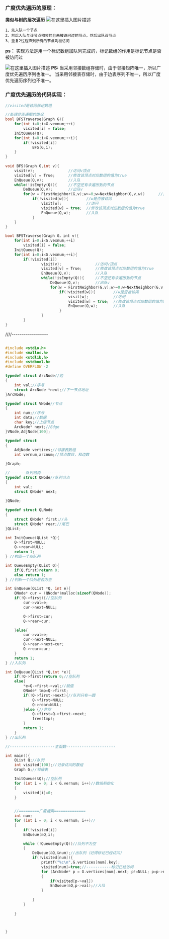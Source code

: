 ### 广度优先遍历的原理：

**类似与树的层次遍历**
![在这里插入图片描述](https://img-blog.csdnimg.cn/20200210110348124.jpg?x-oss-process=image/watermark,type_ZmFuZ3poZW5naGVpdGk,shadow_10,text_aHR0cHM6Ly9ibG9nLmNzZG4ubmV0L3FxXzQxNTg3NzQw,size_16,color_FFFFFF,t_70)

```
1、先入队一个节点
2、然后入队与该节点相邻的且未被访问过的节点，然后出队该节点
3、重复2过程直到所有的节点均被访问
```

**ps：**
实现方法是用一个标记数组加队列完成的，标记数组的作用是标记节点是否被访问过

![在这里插入图片描述](https://img-blog.csdnimg.cn/20200210111547487.jpg?x-oss-process=image/watermark,type_ZmFuZ3poZW5naGVpdGk,shadow_10,text_aHR0cHM6Ly9ibG9nLmNzZG4ubmV0L3FxXzQxNTg3NzQw,size_16,color_FFFFFF,t_70)
**PS:**
当采用邻接数组存储时，由于邻接矩阵唯一，所以广度优先遍历序列也唯一。
当采用邻接表存储时，由于边表序列不唯一，所以广度优先遍历序列也不唯一。

### 广度优先遍历的代码实现：

```c
//visited是访问标记数组

//处理非连通图的情况 
bool BFSTraverse(Graph G){
	for(int i=0;i<G.vexnum;++i)
		visited[i] = false;
	InitQueue(Q);
	for(int i=0;i<G.vexnum;++i){
		if(!visited[i])
			BFS(G,i);
	}
}
 
void BFS(Graph G,int v){
	visit(v);				//访问v顶点 
	visited[v] = True;		//修改该顶点对应数组的值为true 
	EnQueue(Q,v);			//入队 
	while(!isEmpty(Q)){		//不空还有未遍历到的节点 
		DeQueue(Q,v);		//出队v 
		for(w = FirstNeighbor(G,v);w>=0;w=NextNeighbor(G,v,w))		//找到所有符合条件的邻接节点 
			if(!visited[w]){		//w是否被访问 
				visit[w];			//访问 
				visited[w] = true;	//修改该顶点对应数组的值为true
				EnQueue(Q,w);		//入队 
			}
	}
}

```



```c
bool BFSTraverse(Graph G，int v){
	for(int i=0;i<G.vexnum;++i)
		visited[i] = false;
	InitQueue(Q);
	for(int i=0;i<G.vexnum;++i){
		if(!visited[i])
				visit(v);				//访问v顶点 
				visited[v] = True;		//修改该顶点对应数组的值为true 
				EnQueue(Q,v);			//入队 
				while(!isEmpty(Q)){		//不空还有未遍历到的节点 
					DeQueue(Q,v);		//出队v 
					for(w = FirstNeighbor(G,v);w>=0;w=NextNeighbor(G,v,w))		//找到所有符合条件的邻接节点 
						if(!visited[w]){		//w是否被访问 
							visit[w];			//访问 
							visited[w] = true;	//修改该顶点对应数组的值为true
							EnQueue(Q,w);		//入队 
						}
				}
		}
}
```

////------------------





```c

#include <stdio.h>
#include <malloc.h>
#include <stdlib.h>
#include <stdbool.h>
#define OVERFLOW -2

typedef struct ArcNode//边
{
    int val;//序号
    struct ArcNode *next;//下一节点地址
}ArcNode;

typedef struct VNode//节点
{
    int num;//序号
    int data;//数据
    char key;//上级节点
    ArcNode* next;//Edge
}VNode,AdjNode[100];

typedef struct 
{
    AdjNode vertices;//邻接表数组
    int vernum,arcnum;//顶点数目，和边数

}Graph;

//-------队列结构-----------
typedef struct QNode//队列节点
{
    int val;
    struct QNode* next;
   
}QNode;

typedef struct QLNode
{
    struct QNode* first;//头
    struct QNode* rear;//尾巴
}QList;

int InitQueue(QList *Q){
    Q->first=NULL;
    Q->rear=NULL;
    return 1;
} //构造一个空队列

int QueueEmpty(QList Q){
    if(Q.first)return 0;
    else return 1;
} //判断一个队列是否为空

int EnQueue(QList *Q, int e){
    QNode* cur = (QNode*)malloc(sizeof(QNode));
    if(!Q->first){//空队列
        cur->val=e;
        cur->next=NULL;

        Q->first=cur;
        Q->rear=cur;

    }else{
        cur->val=e;
        cur->next=NULL;
        Q->rear->next=cur;
        Q->rear=cur;
    }
    return 1;
} //入队列

int DeQueue(QList *Q,int *e){
    if(!Q->first)return 0;//空队列
    else{
        *e=Q->first->val;//赋值
        QNode* tmp=Q->first;
        if(!Q->first->next){//队列只有一圆
            Q->first=NULL;
            Q->rear=NULL;
        }else {//非空
            Q->first=Q->first->next;
            free(tmp);
        }
        return 1;
    }
} //出队列

//--------------------主函数----------------------

int main(){
    QList Q;//队列
    int visited[100];//记录访问的数组
    Graph G;//邻接表

    InitQueue(&Q);//空队列
    for (int i = 0; i < G.vernum; i++)//数组初始化
    {
        visited[i]=0;
    }
    

    //=========广度搜索==============
    int num;
    for (int i = 0; i < G.vernum; i++)//
    {
        if(!visited[i])
        EnQueue(&Q,i);

        while (!QueueEmpty(Q))//队列不为空
        {
            DeQueue(&Q,&num);//出队列（记得标记已经访问）
            if(!visited[num]){
                printf("%c\n",G.vertices[num].key);
                visited[num]=true;//-----------标记已经访问
                for (ArcNode* p = G.vertices[num].next; p!=NULL; p=p->next)
                {
                    if(visited[p->val])
                    EnQueue(&Q,p->val);//入队
                }
                
            }
        }
        
    }
    


}

```

